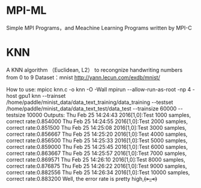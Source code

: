 # MPI-ML
Simple MPI Programs，and Meachine Learning Programs written by MPI-C

# KNN
A KNN algorithm （Euclidean, L2） to recongnize handwriting numbers from 0 to 9
Dataset：mnist http://yann.lecun.com/exdb/mnist/

How to use: mpicc knn.c -o knn -O -Wall
mpirun --allow-run-as-root -np 4 -host gpu1 knn --trainset /home/paddle/minist_data/data_text_training/data_training --testset /home/paddle/minist_data/data_text_test/data_test --trainsize 60000 --testsize 10000
Outputs:
Thu Feb 25 14:24:43 2016[1,0]<stdout>:Test 1000 samples, correct rate:0.854000
Thu Feb 25 14:24:55 2016[1,0]<stdout>:Test 2000 samples, correct rate:0.851500
Thu Feb 25 14:25:08 2016[1,0]<stdout>:Test 3000 samples, correct rate:0.856667
Thu Feb 25 14:25:20 2016[1,0]<stdout>:Test 4000 samples, correct rate:0.856500
Thu Feb 25 14:25:33 2016[1,0]<stdout>:Test 5000 samples, correct rate:0.859000
Thu Feb 25 14:25:45 2016[1,0]<stdout>:Test 6000 samples, correct rate:0.863667
Thu Feb 25 14:25:57 2016[1,0]<stdout>:Test 7000 samples, correct rate:0.869571
Thu Feb 25 14:26:10 2016[1,0]<stdout>:Test 8000 samples, correct rate:0.876875
Thu Feb 25 14:26:22 2016[1,0]<stdout>:Test 9000 samples, correct rate:0.882556
Thu Feb 25 14:26:34 2016[1,0]<stdout>:Test 10000 samples, correct rate:0.883200
Well, the error rate is pretty high,~~~~(>_<)~~~~
